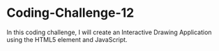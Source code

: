 # Coding-Challenge-12
In this coding challenge, I will create an Interactive Drawing Application using the HTML5 <canvas> element and JavaScript.